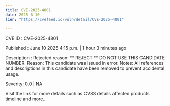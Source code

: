 ```yaml
---
title: CVE-2025-4801
date: 2025-6-10
lien: "https://cvefeed.io/vuln/detail/CVE-2025-4801"

---
```


CVE ID : CVE-2025-4801

Published :  June 10
2025
4:15 p.m. | 1 hour
3 minutes ago

Description : Rejected reason: ** REJECT ** DO NOT USE THIS CANDIDATE NUMBER. Reason: This candidate was issued in error. Notes: All references and descriptions in this candidate have been removed to prevent accidental usage.

Severity: 0.0 | NA

Visit the link for more details
such as CVSS details
affected products
timeline
and more...
